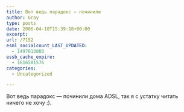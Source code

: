 ```yaml
---
title: Вот ведь парадокс — починили
author: Gray
type: posts
date: 2006-04-10T15:39:18+00:00
excerpt:
url: /7152
esml_socialcount_LAST_UPDATED:
  - 1497013803
essb_cache_expire:
  - 1616581576
categories:
  - Uncategorized

---
```








Вот ведь парадокс &#8212; починили дома ADSL, так я с устатку читать ничего не хочу :).